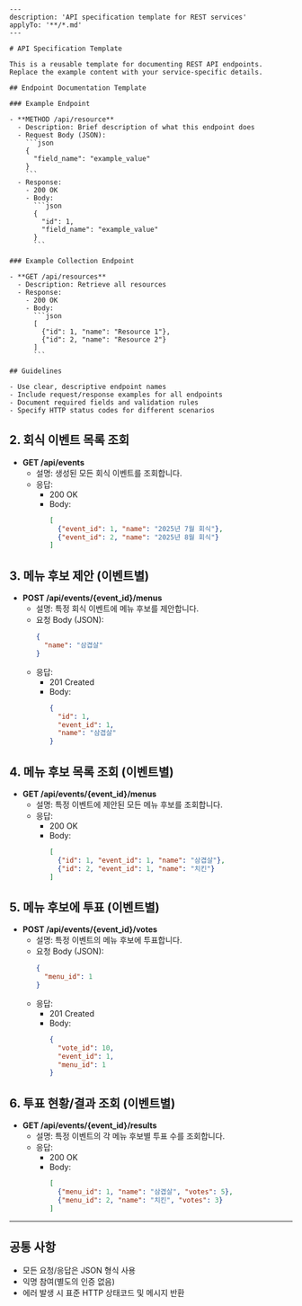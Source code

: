 ```instructions
---
description: 'API specification template for REST services'
applyTo: '**/*.md'
---

# API Specification Template

This is a reusable template for documenting REST API endpoints. Replace the example content with your service-specific details.

## Endpoint Documentation Template

### Example Endpoint

- **METHOD /api/resource**
  - Description: Brief description of what this endpoint does
  - Request Body (JSON):
    ```json
    {
      "field_name": "example_value"
    }
    ```
  - Response:
    - 200 OK
    - Body:
      ```json
      {
        "id": 1,
        "field_name": "example_value"
      }
      ```

### Example Collection Endpoint

- **GET /api/resources**
  - Description: Retrieve all resources
  - Response:
    - 200 OK
    - Body:
      ```json
      [
        {"id": 1, "name": "Resource 1"},
        {"id": 2, "name": "Resource 2"}
      ]
      ```

## Guidelines

- Use clear, descriptive endpoint names
- Include request/response examples for all endpoints
- Document required fields and validation rules
- Specify HTTP status codes for different scenarios

```

## 2. 회식 이벤트 목록 조회

- **GET /api/events**
  - 설명: 생성된 모든 회식 이벤트를 조회합니다.
  - 응답:
    - 200 OK
    - Body:
      ```json
      [
        {"event_id": 1, "name": "2025년 7월 회식"},
        {"event_id": 2, "name": "2025년 8월 회식"}
      ]
      ```

## 3. 메뉴 후보 제안 (이벤트별)

- **POST /api/events/{event_id}/menus**
  - 설명: 특정 회식 이벤트에 메뉴 후보를 제안합니다.
  - 요청 Body (JSON):
    ```json
    {
      "name": "삼겹살"
    }
    ```
  - 응답:
    - 201 Created
    - Body:
      ```json
      {
        "id": 1,
        "event_id": 1,
        "name": "삼겹살"
      }
      ```

## 4. 메뉴 후보 목록 조회 (이벤트별)

- **GET /api/events/{event_id}/menus**
  - 설명: 특정 이벤트에 제안된 모든 메뉴 후보를 조회합니다.
  - 응답:
    - 200 OK
    - Body:
      ```json
      [
        {"id": 1, "event_id": 1, "name": "삼겹살"},
        {"id": 2, "event_id": 1, "name": "치킨"}
      ]
      ```

## 5. 메뉴 후보에 투표 (이벤트별)

- **POST /api/events/{event_id}/votes**
  - 설명: 특정 이벤트의 메뉴 후보에 투표합니다.
  - 요청 Body (JSON):
    ```json
    {
      "menu_id": 1
    }
    ```
  - 응답:
    - 201 Created
    - Body:
      ```json
      {
        "vote_id": 10,
        "event_id": 1,
        "menu_id": 1
      }
      ```

## 6. 투표 현황/결과 조회 (이벤트별)

- **GET /api/events/{event_id}/results**
  - 설명: 특정 이벤트의 각 메뉴 후보별 투표 수를 조회합니다.
  - 응답:
    - 200 OK
    - Body:
      ```json
      [
        {"menu_id": 1, "name": "삼겹살", "votes": 5},
        {"menu_id": 2, "name": "치킨", "votes": 3}
      ]
      ```

---

## 공통 사항

- 모든 요청/응답은 JSON 형식 사용
- 익명 참여(별도의 인증 없음)
- 에러 발생 시 표준 HTTP 상태코드 및 메시지 반환